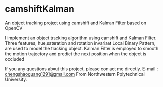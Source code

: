 camshiftKalman
==============

An object tracking project using camshift and Kalman Filter based on OpenCV

I implement an object tracking algorithm using camshift and Kalman Filter. Three features, hue,saturation and rotation invariant Local Binary Pattern, are used to model the tracking object. Kalman Filter is employed to smooth the motion trajectory and predict the next position when the object is occluded

If you any questions about this project, please contact me directly.
E-mail : chengshaoguang1291@gmail.com
From Northwestern Pplytechnical University.
